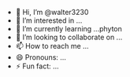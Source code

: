 - 👋 Hi, I’m @walter3230
- 👀 I’m interested in ...
- 🌱 I’m currently learning ...phyton
- 💞️ I’m looking to collaborate on ...
- 📫 How to reach me ...
- 😄 Pronouns: ...
- ⚡ Fun fact: ...

<!---
walter3230/walter3230 is a ✨ special ✨ repository because its `README.md` (this file) appears on your GitHub profile.
You can click the Preview link to take a look at your changes.
--->
